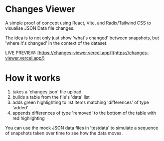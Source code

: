 # Changes Viewer

A simple proof of concept using React, Vite, and Radix/Tailwind CSS to visualise JSON Data file changes. 

The idea is to not only just show 'what's changed' between snapshots, but 'where it's changed' in the context of the dataset. 


LIVE PREVIEW: [https://changes-viewer.vercel.app/](https://changes-viewer.vercel.app/)

# How it works
1. takes a 'changes.json' file upload
2. builds a table from the file's 'data' list
3. adds green highlighting to list items matching 'differences' of type 'added'
4. appends differences of type 'removed' to the bottom of the table with red highlighting


You can use the mock JSON data files in 'testdata' to simulate a sequence of snapshots taken over time to see how the data moves.
